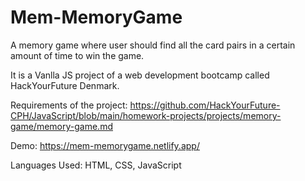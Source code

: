 # Mem-MemoryGame

A memory game where user should find all the card pairs in a certain amount of time to win the game.


It is a Vanlla JS project of a web development bootcamp called HackYourFuture Denmark.

Requirements of the project: https://github.com/HackYourFuture-CPH/JavaScript/blob/main/homework-projects/projects/memory-game/memory-game.md

Demo: https://mem-memorygame.netlify.app/

Languages Used: HTML, CSS, JavaScript
